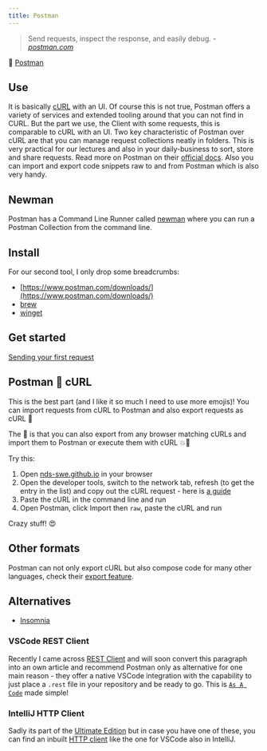 ```yaml
---
title: Postman
---
```


> Send requests, inspect the response, and easily debug. - *[postman.com](https://www.postman.com/product/api-client/)*

🔗 [Postman](https://www.postman.com/downloads/)

## Use

It is basically [cURL](curl) with an UI. Of course this is not true, Postman offers a variety of services and extended tooling around that you can not find in CURL. But the part we use, the Client with some requests, this is comparable to cURL with an UI. Two key characteristic of Postman over cURL are that you can manage request collections neatly in folders. This is very practical for our lectures and also in your daily-business to sort, store and share requests. Read more on Postman on their [official docs](https://learning.postman.com/docs/getting-started/introduction/). Also you can import and export code snippets raw to and from Postman which is also very handy.

## Newman

Postman has a Command Line Runner called [newman](https://learning.postman.com/docs/running-collections/using-newman-cli/command-line-integration-with-newman/) where you can run a Postman Collection from the command line.

## Install

For our second tool, I only drop some breadcrumbs:

- [https://www.postman.com/downloads/](https://www.postman.com/downloads/)
- [brew](https://formulae.brew.sh/cask/postman)
- [winget](https://winget.run/pkg/Postman/Postman)

## Get started

[Sending your first request](https://learning.postman.com/docs/getting-started/sending-the-first-request/)

## Postman 💞 cURL
This is the best part (and I like it so much I need to use more emojis)! You can import requests from cURL to Postman and also export requests as cURL 🤯

The 🍒 is that you can also export from any browser matching cURLs and import them to Postman or execute them with cURL 💥🎉

Try this:

1. Open [nds-swe.github.io](https://nds-swe.github.io/swdt/) in your browser
2. Open the developer tools, switch to the network tab, refresh (to get the entry in the list) and copy out the cURL request - here is [a guide](https://techtldr.com/copy-any-api-call-as-curl-request-with-chrome-developer-tools/)
3. Paste the cURL in the command line and run
4. Open Postman, click Import then `raw`, paste the cURL and run

Crazy stuff! 😍

## Other formats
Postman can not only export cURL but also compose code for many other languages, check their [export feature](https://learning.postman.com/docs/getting-started/importing-and-exporting-data/).

## Alternatives

- [Insomnia](https://insomnia.rest/download)

### VSCode REST Client

Recently I came across [REST Client](https://marketplace.visualstudio.com/items?itemName=humao.rest-client) and will soon convert this paragraph into an own article and recommend Postman only as alternative for one main reason - they offer a native VSCode integration with the capability to just place a `.rest` file in your repository and be ready to go. This is [`As A Code`](/docs/theory/principles#as-a-code) made simple!

### IntelliJ HTTP Client
Sadly its part of the [Ultimate Edition](https://www.jetbrains.com/idea/features/editions_comparison_matrix.html) but in case you have one of these, you can find an inbuilt [HTTP client](https://www.jetbrains.com/help/idea/http-client-in-product-code-editor.html) like the one for VSCode also in IntelliJ.